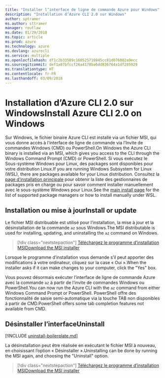 ```yaml
---
title: "Installer l’interface de ligne de commande Azure pour Windows"
description: "Installation d’Azure CLI 2.0 sur Windows"
author: sptramer
ms.author: sttramer
manager: routlaw
ms.date: 01/29/2018
ms.topic: article
ms.prod: azure
ms.technology: azure
ms.devlang: azurecli
ms.service: multiple
ms.openlocfilehash: df1c2b33589c160525710845cc81d076082a9ecc
ms.sourcegitcommit: def1a07bfccf26a4178ba6dd836764a1df205929
ms.translationtype: HT
ms.contentlocale: fr-FR
ms.lasthandoff: 03/09/2018
---
```

# <a name="install-azure-cli-20-on-windows"></a><span data-ttu-id="8f120-103">Installation d’Azure CLI 2.0 sur Windows</span><span class="sxs-lookup"><span data-stu-id="8f120-103">Install Azure CLI 2.0 on Windows</span></span>

<span data-ttu-id="8f120-104">Sur Windows, le fichier binaire Azure CLI est installé via un fichier MSI, qui vous donne accès à l’interface de ligne de commande via l’Invite de commandes Windows (CMD) ou PowerShell.</span><span class="sxs-lookup"><span data-stu-id="8f120-104">On Windows the Azure CLI binary is installed via an MSI, which gives you access to the CLI through the Windows Command Prompt (CMD) or PowerShell.</span></span>
<span data-ttu-id="8f120-105">Si vous exécutez le Sous-système Windows pour Linux, des packages sont disponibles pour votre distribution Linux.</span><span class="sxs-lookup"><span data-stu-id="8f120-105">If you are running Windows Subsystem for Linux (WSL), there are packages available for your Linux distribution.</span></span> <span data-ttu-id="8f120-106">Consultez la [page d’installation principale](install-azure-cli.md) pour obtenir la liste des gestionnaires de packages pris en charge ou pour savoir comment installer manuellement avec le sous-système Windows pour Linux.</span><span class="sxs-lookup"><span data-stu-id="8f120-106">See the [main install page](install-azure-cli.md) for the list of supported package managers or how to install manually under WSL.</span></span>

## <a name="install-or-update"></a><span data-ttu-id="8f120-107">Installation ou mise à jour</span><span class="sxs-lookup"><span data-stu-id="8f120-107">Install or update</span></span>

<span data-ttu-id="8f120-108">Le fichier MSI distribuable est utilisé pour l’installation, la mise à jour et la désinstallation de la commande `az` sous Windows.</span><span class="sxs-lookup"><span data-stu-id="8f120-108">The MSI distributable is used for installing, updating, and uninstalling the `az` command on Windows.</span></span>

> [!div class="nextstepaction"]
> [<span data-ttu-id="8f120-109">Téléchargez le programme d’installation MSI</span><span class="sxs-lookup"><span data-stu-id="8f120-109">Download the MSI installer</span></span>](https://aka.ms/installazurecliwindows)

<span data-ttu-id="8f120-110">Lorsque le programme d’installation vous demande s’il peut apporter des modifications à votre ordinateur, cliquez sur la case « Oui ».</span><span class="sxs-lookup"><span data-stu-id="8f120-110">When the installer asks if it can make changes to your computer, click the "Yes" box.</span></span>

<span data-ttu-id="8f120-111">Vous pouvez désormais exécuter l’interface de ligne de commande Azure avec la commande `az` à partir de l’invite de commandes Windows ou PowerShell.</span><span class="sxs-lookup"><span data-stu-id="8f120-111">You can now run the Azure CLI with the `az` command from either Windows Command Prompt or PowerShell.</span></span> <span data-ttu-id="8f120-112">PowerShell offre des fonctionnalité de saisie semi-automatique via la touche TAB non disponibles à partir de CMD.</span><span class="sxs-lookup"><span data-stu-id="8f120-112">PowerShell offers some tab completion features not available from CMD.</span></span>

## <a name="uninstall"></a><span data-ttu-id="8f120-113">Désinstaller l’interface</span><span class="sxs-lookup"><span data-stu-id="8f120-113">Uninstall</span></span>

[!INCLUDE [uninstall-boilerplate.md](includes/uninstall-boilerplate.md)]

<span data-ttu-id="8f120-114">La désinstallation peut être réalisée en exécutant le fichier MSI à nouveau, en choisissant l’option « Désinstaller ».</span><span class="sxs-lookup"><span data-stu-id="8f120-114">Uninstalling can be done by running the MSI again, and choosing the "Uninstall" option.</span></span>

> [!div class="nextstepaction"]
> [<span data-ttu-id="8f120-115">Téléchargez le programme d’installation MSI</span><span class="sxs-lookup"><span data-stu-id="8f120-115">Download the MSI installer</span></span>](https://aka.ms/installazurecliwindows)
